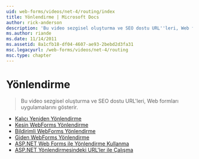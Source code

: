 ```yaml
---
uid: web-forms/videos/net-4/routing/index
title: Yönlendirme | Microsoft Docs
author: rick-anderson
description: 'Bu video sezgisel oluşturma ve SEO dostu URL''leri, Web formları uygulamalarını gösterir.'
ms.author: riande
ms.date: 11/14/2011
ms.assetid: 8a1cfb18-df04-4607-ae93-2bebd2d3fa31
msc.legacyurl: /web-forms/videos/net-4/routing
msc.type: chapter
---
```

<a name="routing"></a>Yönlendirme
====================
> Bu video sezgisel oluşturma ve SEO dostu URL'leri, Web formları uygulamalarını gösterir.


- [Kalıcı Yeniden Yönlendirme](aspnet-4-quick-hit-permanent-redirect.md)
- [Kesin WebForms Yönlendirme](aspnet-4-quick-hit-imperative-webforms-routing.md)
- [Bildirimli WebForms Yönlendirme](aspnet-4-quick-hit-declarative-webforms-routing.md)
- [Giden WebForms Yönlendirme](aspnet-4-quick-hit-outbound-webforms-routing.md)
- [ASP.NET Web Forms ile Yönlendirme Kullanma](how-do-i-use-routing-with-aspnet-web-forms.md)
- [ASP.NET Yönlendirmesindeki URL'ler ile Çalışma](how-do-i-work-with-urls-in-aspnet-routing.md)
